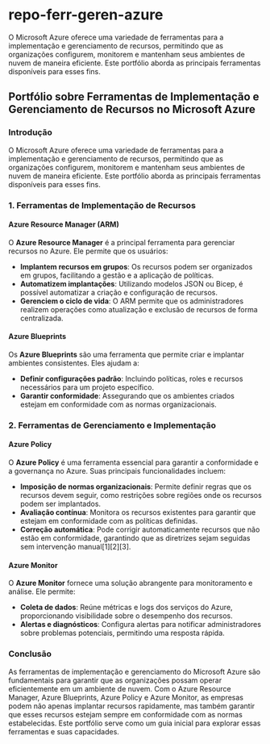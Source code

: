 # repo-ferr-geren-azure
O Microsoft Azure oferece uma variedade de ferramentas para a implementação e gerenciamento de recursos, permitindo que as organizações configurem, monitorem e mantenham seus ambientes de nuvem de maneira eficiente. Este portfólio aborda as principais ferramentas disponíveis para esses fins.
## Portfólio sobre Ferramentas de Implementação e Gerenciamento de Recursos no Microsoft Azure

### Introdução
O Microsoft Azure oferece uma variedade de ferramentas para a implementação e gerenciamento de recursos, permitindo que as organizações configurem, monitorem e mantenham seus ambientes de nuvem de maneira eficiente. Este portfólio aborda as principais ferramentas disponíveis para esses fins.

### **1. Ferramentas de Implementação de Recursos**

#### **Azure Resource Manager (ARM)**
O **Azure Resource Manager** é a principal ferramenta para gerenciar recursos no Azure. Ele permite que os usuários:

- **Implantem recursos em grupos**: Os recursos podem ser organizados em grupos, facilitando a gestão e a aplicação de políticas.
- **Automatizem implantações**: Utilizando modelos JSON ou Bicep, é possível automatizar a criação e configuração de recursos.
- **Gerenciem o ciclo de vida**: O ARM permite que os administradores realizem operações como atualização e exclusão de recursos de forma centralizada.

#### **Azure Blueprints**
Os **Azure Blueprints** são uma ferramenta que permite criar e implantar ambientes consistentes. Eles ajudam a:

- **Definir configurações padrão**: Incluindo políticas, roles e recursos necessários para um projeto específico.
- **Garantir conformidade**: Assegurando que os ambientes criados estejam em conformidade com as normas organizacionais.

### **2. Ferramentas de Gerenciamento e Implementação**

#### **Azure Policy**
O **Azure Policy** é uma ferramenta essencial para garantir a conformidade e a governança no Azure. Suas principais funcionalidades incluem:

- **Imposição de normas organizacionais**: Permite definir regras que os recursos devem seguir, como restrições sobre regiões onde os recursos podem ser implantados.
- **Avaliação contínua**: Monitora os recursos existentes para garantir que estejam em conformidade com as políticas definidas.
- **Correção automática**: Pode corrigir automaticamente recursos que não estão em conformidade, garantindo que as diretrizes sejam seguidas sem intervenção manual[1][2][3].

#### **Azure Monitor**
O **Azure Monitor** fornece uma solução abrangente para monitoramento e análise. Ele permite:

- **Coleta de dados**: Reúne métricas e logs dos serviços do Azure, proporcionando visibilidade sobre o desempenho dos recursos.
- **Alertas e diagnósticos**: Configura alertas para notificar administradores sobre problemas potenciais, permitindo uma resposta rápida.

### Conclusão
As ferramentas de implementação e gerenciamento do Microsoft Azure são fundamentais para garantir que as organizações possam operar eficientemente em um ambiente de nuvem. Com o Azure Resource Manager, Azure Blueprints, Azure Policy e Azure Monitor, as empresas podem não apenas implantar recursos rapidamente, mas também garantir que esses recursos estejam sempre em conformidade com as normas estabelecidas. Este portfólio serve como um guia inicial para explorar essas ferramentas e suas capacidades.

